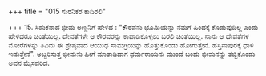 +++
title = "015 ಸುರನಿಕರ ಕಾದಿರಲಿ"

+++
15. ಸಿಡುಕನಾದ ಭೀಮ ಅಣ್ಣನಿಗೆ ಹೇಳಿದ : "ಕೌರವನು ಭೂಮಿಯನ್ನು ನಮಗೆ ಹಿಂದಕ್ಕೆ ಕೊಡುವುದಿಲ್ಲ ಎಂದು ಹೇಳಿದರೂ ಚಿಂತೆಯಿಲ್ಲ. ದೇವತೆಗಳೇ ಆ ಕೌರವರನ್ನು ಕಾಪಾಡಿಕೊಳ್ಳಲು ಬರಲಿ ಚಿಂತೆಯಿಲ್ಲ. ನಾನು ಆ ದೇವತೆಗಳ ಮೋರೆಗಳನ್ನು ತಿವಿದು    ಈ  ಶ್ರೇಷ್ಠವಾದ ಆಯುಧ ಸಾಮಗ್ರಿಯನ್ನು ಹೊತ್ತುಕೊಂಡು ಹೋಗುತ್ತೇನೆ. ಹಸ್ತಿನಾಪುರಕ್ಕೆ ಧಾಳಿ ಇಡುತ್ತೇನೆ".  ಅಬ್ಬರಿಸುತ್ತ ಭೀಮನು ಹೀಗೆ ಮಾತಾಡಿದಾಗ ಧರ್ಮರಾಯನು ಮುಂದೆ ಬಂದು ಭೀಮನನ್ನು ತಬ್ಬಿಕೊಂಡು ಅವನ ಮೈಸವರಿದ.
